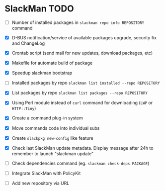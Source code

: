 # SlackMan TODO

 - [ ] Number of installed packages in `slackman repo info REPOSITORY` command
 - [x] D-BUS notification/service of available packages upgrade, security fix and ChangeLog
 - [x] Crontab script (send mail for new updates, download packages, etc)
 - [x] Makefile for automate build of package
 - [x] Speedup slackman bootstrap
 - [ ] Installed packages by repo `slackman list installed --repo REPOSITORY`
 - [x] List packages by repo `slackman list packages --repo REPOSITORY`
 - [x] Using Perl module instead of `curl` command for downloading (`LWP` or `HTTP::Tiny`)
 - [x] Create a command plug-in system
 - [x] Move commands code into individual subs
 - [x] Create `slackpkg new-config` like feature
 - [x] Check last SlackMan update metadata. Display message after 24h to remember to launch "slackman update"
 - [ ] Check dependencies command (eg. `slackman check-deps PACKAGE`)
 - [ ] Integrate SlackMan with PolicyKit
 - [ ] Add new repository via URL
 
